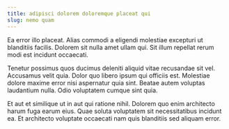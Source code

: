 ```yaml
---
title: adipisci dolorem doloremque placeat qui
slug: nemo quam
---
```


Ea error illo placeat. Alias commodi a eligendi molestiae excepturi ut blanditiis facilis. Dolorem sit nulla amet ullam qui. Sit illum repellat rerum modi est incidunt occaecati.

Tenetur possimus quos ducimus deleniti aliquid vitae recusandae sit vel. Accusamus velit quia. Dolor quo libero ipsum qui officiis est. Molestiae dolore maxime error nisi aspernatur quia sint. Beatae autem voluptas laudantium nulla. Odio voluptatem cumque sint quia.

Et aut et similique ut in aut qui ratione nihil. Dolorem quo enim architecto harum fuga earum eius. Quae soluta voluptatem sit necessitatibus incidunt ea. Et architecto voluptate occaecati nam quis blanditiis sed aliquam error.
